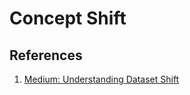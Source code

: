 # Concept Shift

## References

1. [Medium: Understanding Dataset Shift](https://towardsdatascience.com/understanding-dataset-shift-f2a5a262a766)
